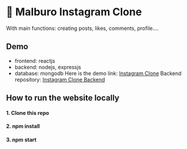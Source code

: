 #  :watermelon: Malburo Instagram Clone

With main functions: creating posts, likes, comments, profile....

## Demo
- frontend: reactjs
- backend: nodejs, expressjs
- database: mongodb
Here is the demo link: [Instagram Clone](https://malburo-instagram-clone.web.app/)
Backend repository: [Instagram Clone Backend](https://github.com/malburo/instagram-clone-backend)
## How to run the website locally
#### 1. Clone this repo
#### 2. npm install
#### 3. npm start
